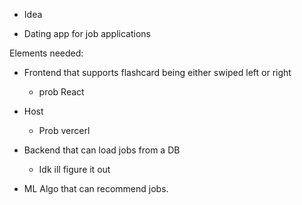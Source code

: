 *   Idea

- Dating app for job applications


Elements needed:


* Frontend that supports flashcard being either swiped left or right
    - prob React



* Host
    - Prob vercerl


* Backend that can load jobs from a DB
    - Idk ill figure it out


* ML Algo that can recommend jobs.





